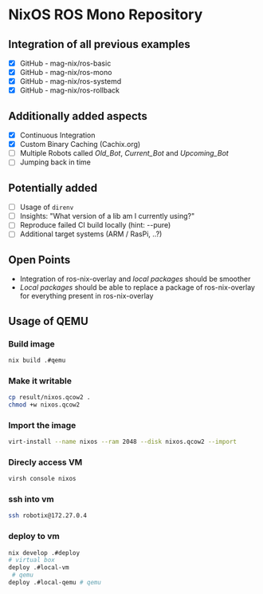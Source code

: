 # NixOS ROS Mono Repository

## Integration of all previous examples

- [x] GitHub - mag-nix/ros-basic
- [x] GitHub - mag-nix/ros-mono
- [x] GitHub - mag-nix/ros-systemd
- [x] GitHub - mag-nix/ros-rollback

## Additionally added aspects

- [x] Continuous Integration
- [x] Custom Binary Caching (Cachix.org)
- [ ] Multiple Robots called *Old_Bot*, *Current_Bot* and *Upcoming_Bot*
- [ ] Jumping back in time

## Potentially added

- [ ] Usage of `direnv`
- [ ] Insights: "What version of a lib am I currently using?"
- [ ] Reproduce failed CI build locally (hint: --pure)
- [ ] Additional target systems (ARM / RasPi, ..?)

## Open Points

- Integration of ros-nix-overlay and *local packages* should be smoother
- *Local packages* should be able to replace a package of ros-nix-overlay for everything present in ros-nix-overlay

## Usage of QEMU

### Build image

``` bash
nix build .#qemu
```

### Make it writable

``` bash
cp result/nixos.qcow2 .
chmod +w nixos.qcow2
```

### Import the image

``` bash
virt-install --name nixos --ram 2048 --disk nixos.qcow2 --import
```

### Direcly access VM

``` bash
virsh console nixos
```

### ssh into vm

``` bash
ssh robotix@172.27.0.4
```

### deploy to vm

``` bash
nix develop .#deploy
# virtual box
deploy .#local-vm
 # qemu
deploy .#local-qemu # qemu
```